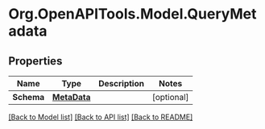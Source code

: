 
# Org.OpenAPITools.Model.QueryMetadata

## Properties

Name | Type | Description | Notes
------------ | ------------- | ------------- | -------------
**Schema** | [**MetaData**](MetaData.md) |  | [optional] 

[[Back to Model list]](../README.md#documentation-for-models)
[[Back to API list]](../README.md#documentation-for-api-endpoints)
[[Back to README]](../README.md)

